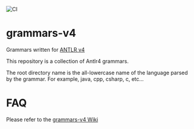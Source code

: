 ![CI](https://github.com/antlr/grammars-v4/workflows/CI/badge.svg)

# grammars-v4

Grammars written for [ANTLR v4](https://github.com/antlr/antlr4)

This repository is a collection of Antlr4 grammars.   

The root directory name is the all-lowercase name of the language parsed by the grammar. For example, java, cpp, csharp, c, etc...

# FAQ

Please refer to the [grammars-v4 Wiki](https://github.com/antlr/grammars-v4/wiki)
